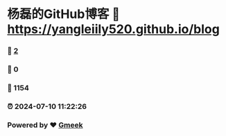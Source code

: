 # 杨磊的GitHub博客 :link: https://yangleiily520.github.io/blog 
### :page_facing_up: [2](https://yangleiily520.github.io/blog/tag.html) 
### :speech_balloon: 0 
### :hibiscus: 1154 
### :alarm_clock: 2024-07-10 11:22:26 
### Powered by :heart: [Gmeek](https://github.com/Meekdai/Gmeek)
